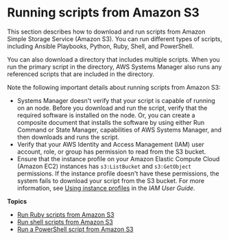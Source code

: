 # Running scripts from Amazon S3<a name="integration-s3"></a>

This section describes how to download and run scripts from Amazon Simple Storage Service \(Amazon S3\)\. You can run different types of scripts, including Ansible Playbooks, Python, Ruby, Shell, and PowerShell\. 

You can also download a directory that includes multiple scripts\. When you run the primary script in the directory, AWS Systems Manager also runs any referenced scripts that are included in the directory\. 

Note the following important details about running scripts from Amazon S3:
+ Systems Manager doesn't verify that your script is capable of running on an node\. Before you download and run the script, verify that the required software is installed on the node\. Or, you can create a composite document that installs the software by using either Run Command or State Manager, capabilities of AWS Systems Manager, and then downloads and runs the script\.
+ Verify that your AWS Identity and Access Management \(IAM\) user account, role, or group has permission to read from the S3 bucket\.
+ Ensure that the instance profile on your Amazon Elastic Compute Cloud \(Amazon EC2\) instances has `s3:ListBucket` and `s3:GetObject` permissions\. If the instance profile doesn't have these permissions, the system fails to download your script from the S3 bucket\. For more information, see [Using instance profiles](https://docs.aws.amazon.com/IAM/latest/UserGuide/id_roles_use_switch-role-ec2_instance-profiles.html) in the *IAM User Guide*\. 

**Topics**
+ [Run Ruby scripts from Amazon S3](integration-s3-ruby.md)
+ [Run shell scripts from Amazon S3](integration-s3-shell.md)
+ [Run a PowerShell script from Amazon S3](integration-S3-PowerShell.md)